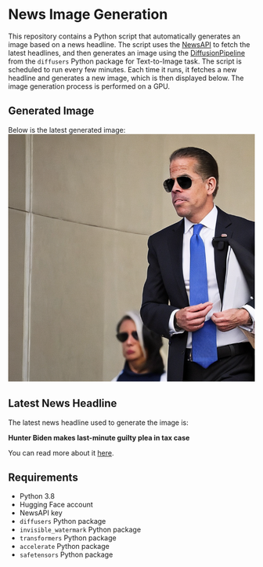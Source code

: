 # News Image Generation
This repository contains a Python script that automatically generates an image based on a news headline. The script uses the [NewsAPI](https://newsapi.org/) to fetch the latest headlines, and then generates an image using the [DiffusionPipeline](https://github.com/huggingface/diffusers) from the `diffusers` Python package for Text-to-Image task.
The script is scheduled to run every few minutes. Each time it runs, it fetches a new headline and generates a new image, which is then displayed below. The image generation process is performed on a GPU.

## Generated Image
Below is the latest generated image:
![Generated Image](image.png)

## Latest News Headline
The latest news headline used to generate the image is:

**Hunter Biden makes last-minute guilty plea in tax case**

You can read more about it [here](https://news.google.com/rss/articles/CBMiWkFVX3lxTFBic1VRWS1lSHNqU1Ayb2V1QnNldmxjYkVLWWM5TkNVcnhXTER2ODdNMmUxR2prU2NTTlBTNVVQdjhBSFJ2LVJGVk0xMnNhNHlKV1NBSGE1OVZUd9IBX0FVX3lxTE5aV0dTM1dNQm85QXBfckJJa3N2U25kZjlXenR3eHlETTdYa1NWNGtaWTBnNURnUEw5ZGdOWVNWd3ZTaXZCRktMcDhQWmZHZjJ2MVZUYnJDdGRSZy1VaWlz?oc=5).

## Requirements
- Python 3.8
- Hugging Face account
- NewsAPI key
- `diffusers` Python package
- `invisible_watermark` Python package
- `transformers` Python package
- `accelerate` Python package
- `safetensors` Python package
